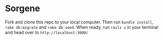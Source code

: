 # Sorgene

Fork and clone this repo to your local computer. Then run `bundle install`, `rake db:migrate` and `rake db:seed`. When ready, run `rails s` in your terminal and head over to `http://localhost:3000/`
